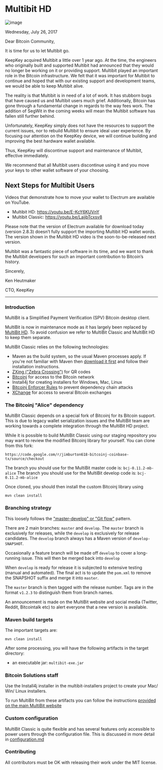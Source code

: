 # Multibit HD 

![image](https://user-images.githubusercontent.com/98798729/214574520-19588d16-0349-45c6-8524-e8612774d188.png)

Wednesday, July 26, 2017

Dear Bitcoin Community,

It is time for us to let Multibit go. 

KeepKey acquired Multibit a little over 1 year ago. At the time, the engineers who originally built and supported Multibit had announced that they would no longer be working on it or providing support. Multibit played an important role in the Bitcoin infrastructure. We felt that it was important for Multibit to continue and hoped that with our existing support and development teams, we would be able to keep Multibit alive.

The reality is that Multibit is in need of a lot of work. It has stubborn bugs that have caused us and Multibit users much grief. Additionally, Bitcoin has gone through a fundamental change in regards to the way fees work. The addition of SegWit in the coming weeks will mean the Multibit software has fallen still further behind.

Unfortunately, KeepKey simply does not have the resources to support the current issues, nor to rebuild Multibit to ensure ideal user experience. By focusing our attention on the KeepKey device, we will continue building and improving the best hardware wallet available.

Thus, KeepKey will discontinue support and maintenance of Multibit, effective immediately.

We recommend that all Multibit users discontinue using it and you move your keys to other wallet software of your choosing. 

## Next Steps for Multibit Users 
Videos that demonstrate how to move your wallet to Electrum are available on YouTube.

- Multibit HD: https://youtu.be/E-KcY6KUVnY
- Multibit Classic: https://youtu.be/LaijbTcxsv8

Please note that the version of Electrum available for download today (version 2.8.3) doesn’t fully support the importing Multibit HD wallet words. The version shown in the Multibit HD video is the soon-to-be-released next version.

Multibit was a fantastic piece of software in its time, and we want to thank the Multibit developers for such an important contribution to Bitcoin’s history.

Sincerely,

Ken Heutmaker

CTO, KeepKey 

------

### Introduction

MultiBit is a Simplified Payment Verification (SPV) Bitcoin desktop client.

MultiBit is now in maintenance mode as it has largely been replaced by [MultiBit HD](https://multibit.org). To avoid confusion
we refer to MultiBit Classic and MultiBit HD to keep them separate.

MultiBit Classic relies on the following technologies:

* Maven as the build system, so the usual Maven processes apply. If you're not familiar
with Maven then [download it first](http://maven.apache.org) and follow their installation instructions.
* [ZXing ("Zebra Crossing")](https://code.google.com/p/zxing/) for QR codes
* [Bitcoinj](https://code.google.com/p/bitcoinj/) for access to the Bitcoin network
* Install4j for creating installers for Windows, Mac, Linux
* [Bitcoinj Enforcer Rules](https://github.com/gary-rowe/BitcoinjEnforcerRules) to prevent dependency chain attacks
* [XChange](https://github.com/timmolter/XChange) for access to several Bitcoin exchanges

### The Bitcoinj "Alice" dependency

MultiBit Classic depends on a special fork of Bitcoinj for its Bitcoin support. This is due to legacy wallet serialization issues
and the MultiBit team are working towards a complete integration through the MultiBit HD project.

While it is possible to build MultiBit Classic using our staging repository you may want to review the modified Bitcoinj library
for yourself. You can clone from this fork:
```
https://code.google.com/r/jimburton618-bitcoinj-coinbase-tx/source/checkout
```

The branch you should use for the MultiBit master code is: `bcj-0.11.2-mb-alice`
The branch you should use for the MultiBit develop code is: `bcj-0.11.2-mb-alice`

Once cloned, you should then install the custom Bitcoinj library using

```
mvn clean install
```

### Branching strategy

This loosely follows the ["master-develop" or "Git flow"](http://nvie.com/posts/a-successful-git-branching-model/) pattern.

There are 2 main branches: `master` and `develop`. The `master` branch is exclusively for releases, while the `develop`
is exclusively for release candidates. The `develop` branch always has a Maven version of `develop-SNAPSHOT`.

Occasionally a feature branch will be made off `develop` to cover a long-running issue. This will then be merged back into `develop`

When `develop` is ready for release it is subjected to extensive testing (manual and automated). The final act is to update the `pom.xml`
to remove the SNAPSHOT suffix and merge it into `master`.

The `master` branch is then tagged with the release number. Tags are in the format `v1.2.3` to distinguish them from branch names.

An announcement is made on the MultiBit website and social media (Twitter, Reddit, Bitcointalk etc) to alert everyone that a new version is available.

### Maven build targets

The important targets are:

```
mvn clean install
```

After some processing, you will have the following artifacts in the target directory:

* an executable jar: `multibit-exe.jar`

### Bitcoin Solutions staff

Use the Install4j installer in the multibit-installers project to create your Mac/ Win/ Linux installers.

To run MultiBit from these artifacts you can follow the instructions [provided on the main MultiBit website](https://multibit.org/help.html)

### Custom configuration

MultiBit Classic is quite flexible and has several features only accessible to power users through the configuration file. This
is discussed in more detail in [configuration.md](configuration.md)

### Contributing

All contributors must be OK with releasing their work under the MIT license.
